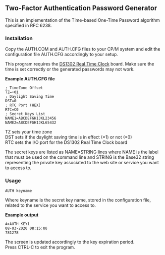 ## Two-Factor Authentication Password Generator

This is an implementation of the Time-based One-Time Password algorithm specified in RFC 6238.

### Installation

Copy the AUTH.COM and AUTH.CFG files to your CP/M system and edit the configuration file AUTH.CFG accordingly to your setup.

This program requires the [DS1302 Real Time Clock](https://github.com/electrified/rc2014-ds1302-rtc) board.
Make sure the time is set correctly or the generated passwords may not work.

**Example AUTH.CFG file**

```
; TimeZone Offset
TZ=+01
; Daylight Saving Time
DST=0
; RTC Port (HEX)
RTC=C0
; Secret Keys List
NAME1=ABCDEFGHIJKL23456
NAME2=ABCDEFGHIJKL65432
```

TZ sets your time zone  
DST sets if the daylight saving time is in effect (=1) or not (=0)  
RTC sets the I/O port for the DS1302 Real Time Clock board  

The secret keys are listed as NAME=STRING lines where NAME is the label that must be used on the command line and STRING is the
Base32 string representing the private key associated to the web site or service you want to access to.

### Usage

```
AUTH keyname
```

Where keyname is the secret key name, stored in the configuration file, related to the service you want to access to.

**Example output**

```
A>AUTH KEY1
08-03-2020 08:15:00
781278

```

The screen is updated accordingly to the key expiration period.  
Press CTRL-C to exit the program.
